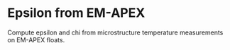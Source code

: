 # Epsilon from EM-APEX
Compute epsilon and chi from microstructure temperature measurements on EM-APEX floats.
